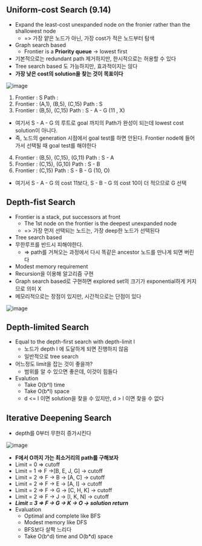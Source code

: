 ## Uniform-cost Search (9.14)
* Expand the least-cost unexpanded node on the fronier rather than the shallowest node
  * => 가장 얕은 노드가 아닌, 가장 cost가 적은 노드부터 탐색
* Graph search based
  * Frontier is a **Priority queue** -> lowest first
* 기본적으로는 redundant path 제거하지만, 한시적으로는 허용할 수 있다
* Tree search based 도 가능하지만, 효과적이지는 않다
* **가장 낮은 cost의 solution을 찾는 것이 목표이다**

![image](https://user-images.githubusercontent.com/68818952/133918195-69fcf274-eaee-492f-aad5-f93121bd830d.png)
1. Frontier : S         Path : 
2. Frontier : (A,1), (B,5), (C,15)    Path : S
3. Frontier : (B,5), (C,15)           Path : S - A - G (11 , X)
* 여기서 S - A - G 의 루트로 goal 까지의 Path가 완성이 되는데 lowest cost solution이 아니다.
* 즉, 노드의 generation 시점에서 goal test를 하면 안된다. Frontier node에 들어가서 선택될 때 goal test를 해야한다
4. Frontier : (B,5), (C,15), (G,11)   Path : S - A
5. Frontier : (C,15), (G,10)          Path : S - B
6. Frontier : (C,15)                  Path : S - B - G (10, O)
* 여기서 S - A - G 의 cost 11보다, S - B - G 의 cost 10이 더 적으므로 G 선택

## Depth-fist Search
* Frontier is a stack, put successors at front
  * The 1st node on the frontier is the deepest unexpanded node
  * => 가장 먼저 선택되는 노드는, 가장 deep한 노드가 선택된다
* Tree search based
* 무한루프를 반드시 피해야한다.
  * => path를 거쳐오는 과정에서 다시 똑같은 ancestor 노드를 만나게 되면 버린다 
* Modest memory requirement
* Recursion을 이용해 알고리즘 구현
* Graph search based로 구현하면 explored set의 크기가 exponential하게 커지므로 의미 X
* 메모리적으로는 장점이 있지만, 시간적으로는 단점이 있다

![image](https://user-images.githubusercontent.com/68818952/133918781-9e67bb6f-da94-489a-b4ef-23a062f25204.png)


## Depth-limited Search
* Equal to the depth-first search with depth-limit l
  * 노드가 depth l 에 도달하게 되면 진행하지 않음
  * 일반적으로 tree search
* 어느정도 limit을 잡는 것이 좋을까?
  * 범위를 알 수 있으면 좋은데, 이것이 힘들다
* Evalution
  * Take O(b^l) time
  * Take O(b*l) space
  * d <= l 이면 solution을 찾을 수 있지만, d > l 이면 찾을 수 없다


## Iterative Deepening Search
* depth를 0부터 무한히 증가시킨다


![image](https://user-images.githubusercontent.com/68818952/133919636-f71e76dc-ff69-457d-956e-f461c090291f.png)

* **F에서 O까지 가는 최소거리의 path를 구해보자**
* Limit = 0 => cutoff
* Limit = 1 => F ->[B, E, J, G] -> cutoff
* Limit = 2 => F -> B -> [A, C] -> cutoff
* Limit = 2 => F -> E -> [A, I] -> cutoff
* Limit = 2 => F -> G -> [C, H, K] -> cutoff
* Limit = 2 => F -> J -> [I, K, N] -> cutoff
* ***Limit = 3 => F -> G -> K -> O -> solution return***
* Evaluation
  * Optimal and complete like BFS
  * Modest memory like DFS
  * BFS보다 살짝 느리다
  * Take O(b^d) time and O(b*d) space
